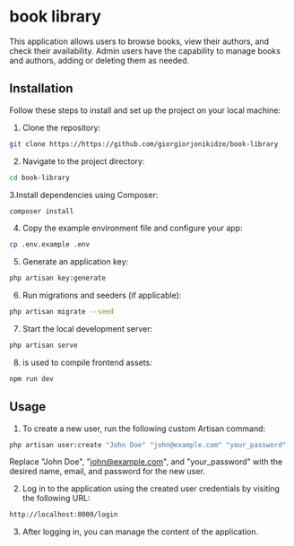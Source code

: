 # book library

This application allows users to browse books, view their authors, and check their availability. Admin users have the capability to manage books and authors, adding or deleting them as needed.

## Installation

Follow these steps to install and set up the project on your local machine:

1. Clone the repository:

```bash
git clone https://https://github.com/giorgiorjonikidze/book-library
```

2. Navigate to the project directory:

```bash
cd book-library
```

3.Install dependencies using Composer:

```bash
composer install
```

4. Copy the example environment file and configure your app:

```bash
cp .env.example .env
```

5. Generate an application key:

```bash
php artisan key:generate
```

6. Run migrations and seeders (if applicable):

```bash
php artisan migrate --seed
```

7. Start the local development server:

```bash
php artisan serve
```

8.  is used to compile frontend assets:

```bash
npm run dev
```

## Usage

1. To create a new user, run the following custom Artisan command:

```bash
php artisan user:create "John Doe" "john@example.com" "your_password"
```

Replace "John Doe", "john@example.com", and "your_password" with the desired name, email, and password for the new user.

2. Log in to the application using the created user credentials by visiting the following URL:

```bash
http://localhost:8000/login
```

3. After logging in, you can manage the content of the application.





